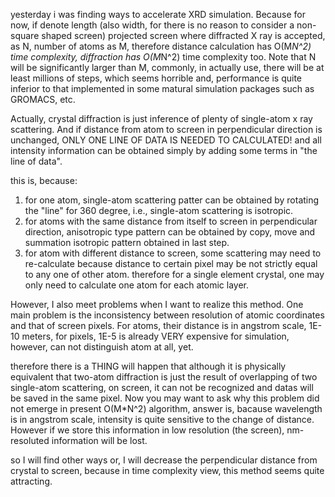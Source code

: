 yesterday i was finding ways to accelerate XRD simulation. Because for now, if denote length (also width, for there is no reason to consider a non-square shaped screen) projected screen where diffracted X ray is accepted, as N, number of atoms as M, therefore distance calculation has O(M*N^2) time complexity, diffraction has O(M*N^2) time complexity too. Note that N will be significantly larger than M, commonly, in actually use, there will be at least millions of steps, which seems horrible and, performance is quite inferior to that implemented in some matural simulation packages such as GROMACS, etc.

Actually, crystal diffraction is just inference of plenty of single-atom x ray scattering. And if distance from atom to screen in perpendicular direction is unchanged, 
ONLY ONE LINE OF DATA IS NEEDED TO CALCULATED!
and all intensity information can be obtained simply by adding some terms in "the line of data".

this is, because:
1. for one atom, single-atom scattering patter can be obtained by rotating the "line" for 360 degree, i.e., single-atom scattering is isotropic.
2. for atoms with the same distance from itself to screen in perpendicular direction, anisotropic type pattern can be obtained by copy, move and summation isotropic pattern obtained in last step.
3. for atom with different distance to screen, some scattering may need to re-calculate because distance to certain pixel may be not strictly equal to any one of other atom.
therefore for a single element crystal, one may only need to calculate one atom for each atomic layer.

However, I also meet problems when I want to realize this method. One main problem is the inconsistency between resolution of atomic coordinates and that of screen pixels. For atoms, their distance is in angstrom scale, 1E-10 meters, for pixels, 1E-5 is already VERY expensive for simulation, however, can not distinguish atom at all, yet.

therefore there is a THING will happen that although it is physically equivalent that two-atom diffraction is just the result of overlapping of two single-atom scattering, on screen, it can not be recognized and datas will be saved in the same pixel.
Now you may want to ask why this problem did not emerge in present O(M*N^2) algorithm, answer is, bacause wavelength is in angstrom scale, intensity is quite sensitive to the change of distance. However if we store this information in low resolution (the screen), nm-resoluted information will be lost.

so I will find other ways or, I will decrease the perpendicular distance from crystal to screen, because in time complexity view, this method seems quite attracting.

